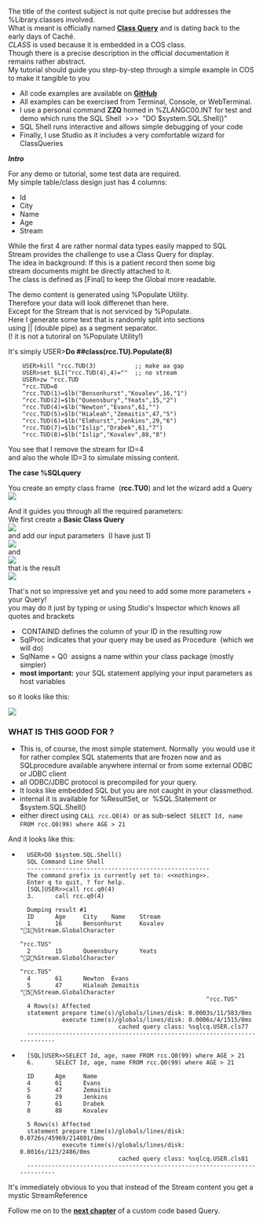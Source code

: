 The title of the contest subject is not quite precise but addresses the %Library.classes involved.  
What is meant is officially named [**Class Query**](https://docs.intersystems.com/iris20223/csp/docbook/DocBook.UI.Page.cls?KEY=GOBJ_queries) and is dating back to the early days of Caché.  
_CLASS_ is used because it is embedded in a COS class.  
Though there is a precise description in the official documentation it remains rather abstract.  
My tutorial should guide you step-by-step through a simple example in COS to make it tangible to you

*   All code examples are available on [**GitHub**](https://github.com/rcemper/Tutorial-QUERY)
*   All examples can be exercised from Terminal, Console, or WebTerminal.
*   I use a personal command **ZZQ** homed in %ZLANGC00.INT for test and demo which runs the SQL Shell  >>>  "DO $system.SQL.Shell()"
*   SQL Shell runs interactive and allows simple debugging of your code
*   Finally, I use Studio as it includes a very comfortable wizard for ClassQueries

**_Intro_**

For any demo or tutorial, some test data are required.  
My simple table/class design just has 4 columns:

*   Id
*   City
*   Name
*   Age
*   Stream

While the first 4 are rather normal data types easily mapped to SQL  
Stream provides the challenge to use a Class Query for display.  
The idea in background: If this is a patient record then some big  
stream documents might be directly attached to it.  
The class is defined as \[Final\] to keep the Global more readable.

The demo content is generated using %Populate Utility.   
Therefore your data will look differenet than here.  
Except for the Stream that is not serviced by %Populate.  
Here I generate some text that is randomly split into sections  
using || (double pipe) as a segment separator.    
(! it is not a tutoriral on %Populate Utility!)

It's simply USER>**Do ##class(rcc.TU).Populate(8)**
````
    USER>kill ^rcc.TUD(3)           ;; make aa gap
    USER>set $LI(^rcc.TUD(4),4)=""  ;; no stream
    USER>zw ^rcc.TUD
    ^rcc.TUD=8
    ^rcc.TUD(1)=$lb("Bensonhurst","Kovalev",16,"1")
    ^rcc.TUD(2)=$lb("Queensbury","Yeats",15,"2")
    ^rcc.TUD(4)=$lb("Newton","Evans",61,"")
    ^rcc.TUD(5)=$lb("Hialeah","Zemaitis",47,"5")
    ^rcc.TUD(6)=$lb("Elmhurst","Jenkins",29,"6")
    ^rcc.TUD(7)=$lb("Islip","Drabek",61,"7")
    ^rcc.TUD(8)=$lb("Islip","Kovalev",88,"8")
````
You see that I remove the stream for ID=4  
and also the whole ID=3 to simulate missing content.

**The case %SQLquery**

You create an empty class frame  (**rcc.TU0**) and let the wizard add a Query  
![](https://community.intersystems.com/sites/default/files/inline/images/images/image(5652).png)

And it guides you through all the required parameters:  
We first create a **Basic Class Query**   
![](https://community.intersystems.com/sites/default/files/inline/images/images/image(5653).png)  
and add our input parameters  (I have just 1)  
![](https://community.intersystems.com/sites/default/files/inline/images/images/image(5654).png)  
and  
![](https://community.intersystems.com/sites/default/files/inline/images/images/image(5655).png)  
that is the result  
![](https://community.intersystems.com/sites/default/files/inline/images/images/image(5656).png)

That's not so impressive yet and you need to add some more parameters + your Query!  
you may do it just by typing or using Studio's Inspector which knows all quotes and brackets

*    CONTAINID defines the column of your ID in the resulting row
*   SqlProc indicates that your query may be used as Procedure  (which we will do)
*   SqlName \= Q0  assigns a name within your class package (mostly simpler)
*   **most important:** your SQL statement applying your input parameters as host variables

so it looks like this:   
     
![](https://community.intersystems.com/sites/default/files/inline/images/images/image(5657).png)

### WHAT IS THIS GOOD FOR ?

*   This is, of course, the most simple statement. Normally  you would use it for rather complex SQL statements that are frozen now and as SQLprocedure available anywhere internal or from some external ODBC or JDBC client 
*   all ODBC/JDBC protocol is precompiled for your query. 
*   It looks like embedded SQL but you are not caught in your classmethod.
*   internal it is available for %ResultSet, or  %SQL.Statement or $system.SQL.Shell()
*   either direct using `CALL rcc.Q0(4)`  or as sub-select  `SELECT Id, name FROM rcc.Q0(99) where AGE > 21` 

And it looks like this:

*       
        USER>DO $system.SQL.Shell()
        SQL Command Line Shell
        ----------------------------------------------------
        The command prefix is currently set to: <<nothing>>.
        Enter q to quit, ? for help.
        [SQL]USER>>call rcc.q0(4)
        3.      call rcc.q0(4)
        
        Dumping result #1
        ID      Age     City    Name    Stream
        1       16      Bensonhurst     Kovalev "1%Stream.GlobalCharacter
                                                                           ^rcc.TUS"
        2       15      Queensbury      Yeats   "2%Stream.GlobalCharacter
                                                                           ^rcc.TUS"
        4       61      Newton  Evans
        5       47      Hialeah Zemaitis        "5%Stream.GlobalCharacter
                                                           ^rcc.TUS"
        4 Rows(s) Affected
        statement prepare time(s)/globals/lines/disk: 0.0003s/11/583/0ms
                  execute time(s)/globals/lines/disk: 0.0006s/4/1515/0ms
                                  cached query class: %sqlcq.USER.cls77
        ---------------------------------------------------------------------------
    
*       [SQL]USER>>SELECT Id, age, name FROM rcc.Q0(99) where AGE > 21 
        6.      SELECT Id, age, name FROM rcc.Q0(99) where AGE > 21 
         
        ID      Age     Name
        4       61      Evans
        5       47      Zemaitis
        6       29      Jenkins
        7       61      Drabek
        8       88      Kovalev
         
        5 Rows(s) Affected
        statement prepare time(s)/globals/lines/disk: 0.0726s/45969/214801/0ms
                  execute time(s)/globals/lines/disk: 0.0016s/123/2486/0ms
                                  cached query class: %sqlcq.USER.cls81
        ---------------------------------------------------------------------------
    

It's immediately obvious to you that instead of the Stream content you get a mystic StreamReference

Follow me on to the [**next chapter**](https://github.com/rcemper/Tutorial-QUERY/blob/main/Tutorial-1.md) of a custom code based Query.  
